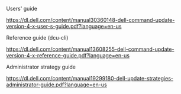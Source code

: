 
Users' guide

https://dl.dell.com/content/manual30360148-dell-command-update-version-4-x-user-s-guide.pdf?language=en-us

Reference guide (dcu-cli)

https://dl.dell.com/content/manual13608255-dell-command-update-version-4-x-reference-guide.pdf?language=en-us


Administrator strategy guide

https://dl.dell.com/content/manual19299180-dell-update-strategies-administrator-guide.pdf?language=en-us